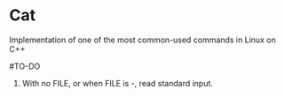 # Cat
Implementation of one of the most common-used commands in Linux on C++

#TO-DO
1) With no FILE, or when FILE is -, read standard input.
